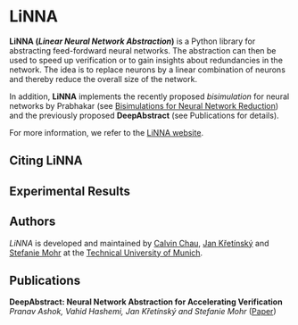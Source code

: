 LiNNA
=====
**LiNNA (*Linear Neural Network Abstraction*)** is a Python library for abstracting feed-fordward
neural networks. The abstraction can then be used to speed up verification or
to gain insights about redundancies in the network.
The idea is to replace neurons by a linear combination of neurons
and thereby reduce the overall size of the network.

In addition, **LiNNA** implements the recently proposed *bisimulation* for neural
networks by Prabhakar (see [Bisimulations for Neural Network Reduction](https://link.springer.com/chapter/10.1007/978-3-030-94583-1_14))
and the previously proposed **DeepAbstract** (see Publications for details).

For more information, we refer to the [LiNNA website]().

Citing LiNNA
------------

Experimental Results
--------------------

Authors
-------
*LiNNA* is developed and maintained by [Calvin Chau](https://cxlvinchau.github.io/), [Jan Křetı́nský](https://www7.in.tum.de/~kretinsk/) and [Stefanie Mohr](https://www7.in.tum.de/~mohr/)
at the [Technical University of Munich](https://www.in.tum.de/en/in/cover-page/).

Publications
------------
**DeepAbstract: Neural Network Abstraction for Accelerating Verification**
*Pranav Ashok, Vahid Hashemi, Jan Křetínský and Stefanie Mohr*
([Paper](https://link.springer.com/chapter/10.1007/978-3-030-59152-6_5))